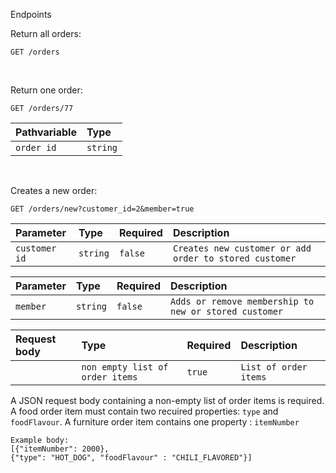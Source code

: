 





Endpoints 

Return all orders:

```http
GET /orders
```
<br> 

Return one order:

```http
GET /orders/77
```

| Pathvariable | Type  |
|:-------------| :--- | 
| `order id`   | `string` |
<br>

Creates a new order:

```http
GET /orders/new?customer_id=2&member=true
```

| Parameter     | Type  | Required | Description                                            |
|:--------------| :--- |:---------|:-------------------------------------------------------|
| `customer id` | `string` | `false`  | `Creates new customer or add order to stored customer` |

| Parameter      | Type  | Required   | Description                                           | 
|:---------------| :--- |:--------|:------------------------------------------------------|
| `member`       | `string` | `false` | `Adds or remove membership to new or stored customer` |

| Request body | Type                            | Required | Description           | 
|:-------------|:--------------------------------|:---------|:----------------------|
|     | `non empty list of order items` | `true`   | `List of order items` |


A JSON request body containing a non-empty list of order items is required.
A food order item must contain two recuired properties: `type` and `foodFlavour`. 
A furniture order item contains one property : `itemNumber`

```http
Example body: 
[{"itemNumber": 2000},
{"type": "HOT_DOG", "foodFlavour" : "CHILI_FLAVORED"}]
```
